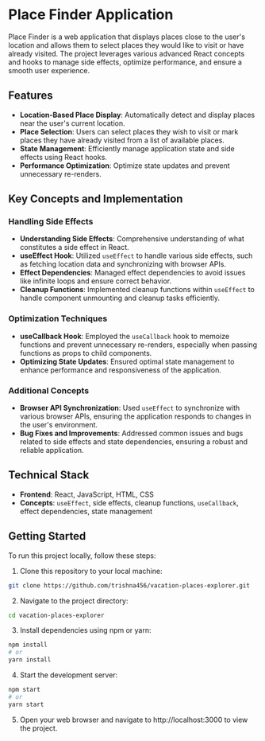 # Place Finder Application

Place Finder is a web application that displays places close to the user's location and allows them to select places they would like to visit or have already visited. The project leverages various advanced React concepts and hooks to manage side effects, optimize performance, and ensure a smooth user experience.

## Features

- **Location-Based Place Display**: Automatically detect and display places near the user's current location.
- **Place Selection**: Users can select places they wish to visit or mark places they have already visited from a list of available places.
- **State Management**: Efficiently manage application state and side effects using React hooks.
- **Performance Optimization**: Optimize state updates and prevent unnecessary re-renders.

## Key Concepts and Implementation

### Handling Side Effects
- **Understanding Side Effects**: Comprehensive understanding of what constitutes a side effect in React.
- **useEffect Hook**: Utilized `useEffect` to handle various side effects, such as fetching location data and synchronizing with browser APIs.
- **Effect Dependencies**: Managed effect dependencies to avoid issues like infinite loops and ensure correct behavior.
- **Cleanup Functions**: Implemented cleanup functions within `useEffect` to handle component unmounting and cleanup tasks efficiently.

### Optimization Techniques
- **useCallback Hook**: Employed the `useCallback` hook to memoize functions and prevent unnecessary re-renders, especially when passing functions as props to child components.
- **Optimizing State Updates**: Ensured optimal state management to enhance performance and responsiveness of the application.

### Additional Concepts
- **Browser API Synchronization**: Used `useEffect` to synchronize with various browser APIs, ensuring the application responds to changes in the user's environment.
- **Bug Fixes and Improvements**: Addressed common issues and bugs related to side effects and state dependencies, ensuring a robust and reliable application.

## Technical Stack

- **Frontend**: React, JavaScript, HTML, CSS
- **Concepts**: `useEffect`, side effects, cleanup functions, `useCallback`, effect dependencies, state management

## Getting Started

To run this project locally, follow these steps:

1. Clone this repository to your local machine:
```bash
git clone https://github.com/trishna456/vacation-places-explorer.git
```

2. Navigate to the project directory:
```bash
cd vacation-places-explorer
```

3. Install dependencies using npm or yarn:
```bash
npm install
# or
yarn install
```

4. Start the development server:
```bash
npm start
# or
yarn start
```

5. Open your web browser and navigate to http://localhost:3000 to view the project.
